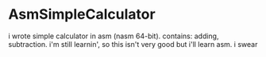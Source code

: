 # AsmSimpleCalculator
i wrote simple calculator in asm (nasm 64-bit). contains: adding, subtraction. i'm still learnin', so this isn't very good but i'll learn asm. i swear
